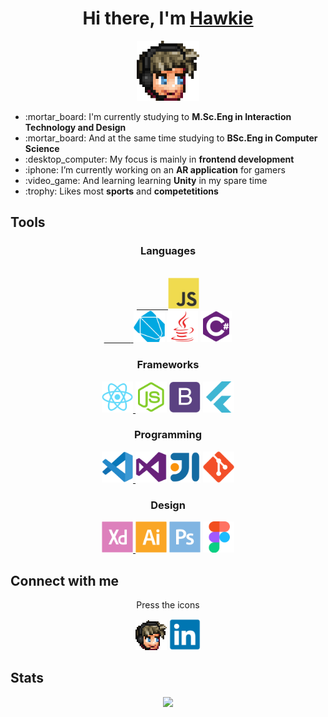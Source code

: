 <div align="center">
  
  <h1>Hi there, I'm <a href="https://hawkie.me">Hawkie</a></h1>
  
  <p></p>
  <a href="https://hawkie.me"><img width="100px" alt="Hawkie" src="emote.png" /></a>
  <p></p>
  
  <div align="left">
    <ul>
      <li>:mortar_board: I'm currently studying to <b>M.Sc.Eng in Interaction Technology and Design</b></li>
      <li>:mortar_board: And at the same time studying to <b>BSc.Eng in Computer Science</b></li>
      <li>:desktop_computer: My focus is mainly in <b>frontend development</b></li>
      <li>:iphone: I’m currently working on an <b>AR application</b> for gamers</li>
      <li>:video_game: And learning learning <b>Unity</b> in my spare time</li>
      <li>:trophy: Likes most <b>sports</b> and <b>competetitions</b></li>
    </ul>
  </div>
  
</div>
  
## Tools

<!--##### Languages

<table>
  <tbody>
    <tr>  
      <td><code><img width="50px" alt="Javscript" src="images/javascript-original.svg"/></code></td>
      <td><code><img width="50px" alt="Dart" src="images/dart-plain.svg"/></code></td>
      <td><code><img width="50px" alt="Java" src="images/java-plain.svg"/></code></td>
      <td><code><img width="50px" alt="C#" src="images/csharp-plain.svg"/></code></td>
    </tr>
  </tbody>
</table>

###### Frameworks

<table>
  <tbody>
    <tr>
      <td><code><img width="50px" alt="React" src="images/react-original.svg"/></code></td>
      <td><code><img width="50px" alt="node.js" src="images/nodejs-original.svg"/></code></td>
      <td><code><img width="50px" alt="Bootstrap" src="images/bootstrap-plain.svg"/></code></td>
      <td><code><img width="50px" alt="Flutter" src="images/flutter-plain.svg"/></code></td>
    </tr>
  </tbody>
</table>

###### Programming

<table>
  <tbody>
    <tr>
      <td><code><img width="50px" alt="Visual Studio Code" src="images/vscode-original.svg"/></code></td>
      <td><code><img width="50px" alt="Visual Studio" src="images/visualstudio-plain.svg"/></code></td>
      <td><code><img width="50px" alt="IntelliJ" src="images/intellij-original.svg"/></code></td>
      <td><code><img width="50px" alt="Git" src="images/git-plain.svg"/></code></td>
    </tr>
  </tbody>
</table>

###### Design

<table>
  <tbody>
    <tr>
      <td> <code><img width="50px" alt="AdobeXD" src="images/xd-plain.svg"/></code></td>
      <td> <code><img width="50px" alt="Illustrator" src="images/illustrator-plain.svg"/></code></td>
      <td><code><img width="50px" alt="Photoshop" src="images/photoshop-plain.svg"/></code></td>
      <td> <code><img  width="50px" alt="Figma" src="images/figma-original.svg"/></code> </td>
  </tbody>
</table>-->

<div align="center">
  <h3>Languages</h3>
  <a href="https://www.javascript.com/" target="_blank" rel="noopener noreferrer">
     <code>
       <img width="50px" alt="Javscript" src="images/javascript-original.svg"/>
      </code>
  </a>
  <a href="https://dart.dev/"> <code><img width="50px" alt="Dart" src="images/dart-plain.svg"/></code></a>
  <a href="https://www.java.com/sv/"><code><img width="50px" alt="Java" src="images/java-plain.svg"/></code></a>
  <a href="https://docs.microsoft.com/en-us/dotnet/csharp/"><code><img width="50px" alt="C#" src="images/csharp-plain.svg"/></code></a>
</div>

<div align="center">
  <h3>Frameworks</h3>
  <a href="https://reactjs.org/" target="_blank" rel="noopener noreferrer">
     <code><img width="50px" alt="React" src="images/react-original.svg"/></code>
  </a>
  <a href="https://nodejs.org/en/"><code><img width="50px" alt="node.js" src="images/nodejs-original.svg"/></code></a>
  <a href="https://getbootstrap.com/"><code><img width="50px" alt="Bootstrap" src="images/bootstrap-plain.svg"/></code></a>
  <a href="https://flutter.dev/"><code><img width="50px" alt="Flutter" src="images/flutter-plain.svg"/></code></a>
</div>

<div align="center">
  <h3>Programming</h3>
  <a href="https://code.visualstudio.com/" target="_blank" rel="noopener noreferrer">
     <code><img width="50px" alt="Visual Studio Code" src="images/vscode-original.svg"/></code>
  </a>
  <a href="https://visualstudio.microsoft.com/"><code><img width="50px" alt="Visual Studio" src="images/visualstudio-plain.svg"/></code></a>
  <a href="https://www.jetbrains.com/idea/"><code><img width="50px" alt="IntelliJ" src="images/intellij-original.svg"/></code></a>
  <a href="https://git-scm.com/"><code><img width="50px" alt="Git" src="images/git-plain.svg"/></code></a>
</div>


<div align="center">
  <h3>Design</h3>
  <a href="https://www.adobe.com/se/products/xd.html" target="_blank" rel="noopener noreferrer">
     <code><img width="50px" alt="AdobeXD" src="images/xd-plain.svg"/></code>
  </a>
  <a href="https://www.adobe.com/se/products/illustrator.html"><code><img width="50px" alt="Illustrator" src="images/illustrator-plain.svg"/></code></a>
  <a href="https://www.adobe.com/se/products/photoshop.html"><code><img width="50px" alt="Photoshop" src="images/photoshop-plain.svg"/></code></a>
  <a href="https://www.figma.com/"><code><img  width="50px" alt="Figma" src="images/figma-original.svg"/></code></a>
</div>

## Connect with me

<div align="center">
  <p>Press the icons</p>

  <a href="https://hawkie.me"><img width="50px" alt="Hawkie" src="emote.png" /></a>
  <a href="https://www.linkedin.com/in/h%C3%A5kan-lindahl-3a0427153/"><img width="50px" alt="LinkedIn" src="images/linkedin-original.svg"/></a>
</div>

## Stats

<p align="center">
  <img src="https://github-readme-stats.vercel.app/api?username=hawkieone&show_icons=true&theme=dracula&hide=stars,issues">
</p>


[website]: https://hawkie.me
[linkedin]: https://www.linkedin.com/in/h%C3%A5kan-lindahl-3a0427153/
